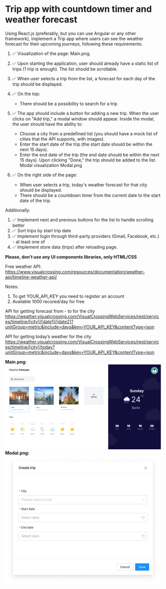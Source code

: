 # Trip app with countdown timer and weather forecast

Using React.js (preferably, but you can use Angular or any other framework), implement a Trip app where users can see the weather forecast for their upcoming journeys, following these requirements:
1.	✅ Visualization of the page: Main.png.
2.	✅ Upon starting the application, user should already have a static list of trips (1 trip is enough). The list should be scrollable.
3.	✅ When user selects a trip from the list, a forecast for each day of the trip should be displayed.
4.	✅ On the top:

      -	There should be a possibility to search for a trip
5.	✅ The app should include a button for adding a new trip. When the user clicks on "Add trip," a modal window should appear. Inside the modal, the user should have the ability to:

      -	Choose a city from a predefined list (you should have a mock list of cities that the API supports, with images).
      -	Enter the start date of the trip (the start date should be within the next 15 days).
      -	Enter the end date of the trip (the end date should be within the next 15 days).
      Upon clicking "Done," the trip should be added to the list.
      Modal visualization Modal.png
6.	✅ On the right side of the page:

      -	When user selects a trip, today's weather forecast for that city should be displayed.
      -	There should be a countdown timer from the current date to the start date of the trip.

Additionally:
1.	✅ Implement next and previous buttons for the list to handle scrolling better
2.	✅ Sort trips by start trip date
3.	✅ Implement login through third-party providers (Gmail, Facebook, etc.) - at least one of
4.	✅ Implement store data (trips) after reloading page.

**Please, don’t use any UI components libraries, only HTML/CSS**

Free weather API: https://www.visualcrossing.com/resources/documentation/weather-api/timeline-weather-api/

Notes:
1. To get YOUR_API_KEY you need to register an account
2. Available 1000 recored/day for free

API for getting forecast from - to for the city
https://weather.visualcrossing.com/VisualCrossingWebServices/rest/services/timeline/[city]/[date1]/[date2]?unitGroup=metric&include=days&key=YOUR_API_KEY&contentType=json

API for getting today’s weather for the city
https://weather.visualcrossing.com/VisualCrossingWebServices/rest/services/timeline/[city]/today?unitGroup=metric&include=days&key=YOUR_API_KEY&contentType=json


**Main.png:**![Main.png](./assets/readme/Main.png)
**Modal.png:**![Modal.png](./assets/readme/Modal.png)
